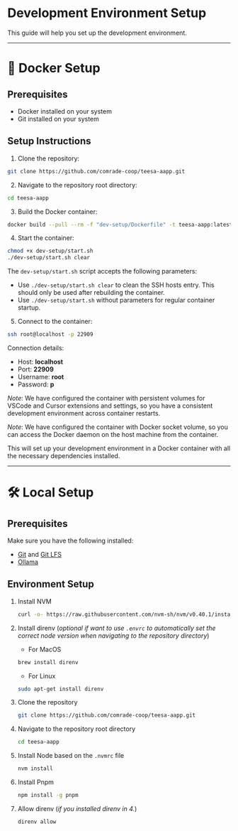 # Development Environment Setup

This guide will help you set up the development environment.

---


# 🐳 Docker Setup

## Prerequisites

- Docker installed on your system
- Git installed on your system

## Setup Instructions

1. Clone the repository:
```bash
git clone https://github.com/comrade-coop/teesa-aapp.git
```

2. Navigate to the repository root directory:
```bash
cd teesa-aapp
```

3. Build the Docker container:
```bash
docker build --pull --rm -f "dev-setup/Dockerfile" -t teesa-aapp:latest .
```

4. Start the container:
```bash
chmod +x dev-setup/start.sh
./dev-setup/start.sh clear
```

The `dev-setup/start.sh` script accepts the following parameters:
- Use `./dev-setup/start.sh clear` to clean the SSH hosts entry. This should only be used after rebuilding the container.
- Use `./dev-setup/start.sh` without parameters for regular container startup.

5. Connect to the container:
```bash
ssh root@localhost -p 22909
```

Connection details:
- Host: **localhost**
- Port: **22909**
- Username: **root**
- Password: **p**

*Note*: We have configured the container with persistent volumes for VSCode and Cursor extensions and settings, so you have a consistent development environment across container restarts.

*Note*: We have configured the container with Docker socket volume, so you can access the Docker daemon on the host machine from the container.

This will set up your development environment in a Docker container with all the necessary dependencies installed.


---


# 🛠️ Local Setup

## Prerequisites

Make sure you have the following installed:
- [Git](https://git-scm.com/) and [Git LFS](https://git-lfs.com/)
- [Ollama](https://ollama.com)

## Environment Setup

1. Install NVM
   ```bash
   curl -o- https://raw.githubusercontent.com/nvm-sh/nvm/v0.40.1/install.sh | bash
   ```

4. Install direnv (*optional if want to use `.envrc` to automatically set the correct node version when navigating to the repository directory*)
   - For MacOS
   ```bash
   brew install direnv
   ```
   - For Linux
   ```bash
   sudo apt-get install direnv
   ```

5. Clone the repository
   ```bash
   git clone https://github.com/comrade-coop/teesa-aapp.git
   ```

6. Navigate to the repository root directory
   ```bash
   cd teesa-aapp
   ```

7. Install Node based on the `.nvmrc` file
   ```bash
   nvm install
   ```

8. Install Pnpm
   ```bash
   npm install -g pnpm
   ```

9. Allow direnv (*if you installed direnv in 4.*)
   ```bash
   direnv allow
   ```